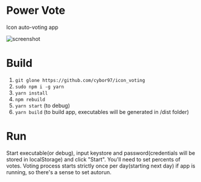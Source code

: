 # Power Vote
Icon auto-voting app

![screenshot](https://github.com/cybor97/icon_voting/blob/master/Selection_518.png)


# Build
1. `git glone https://github.com/cybor97/icon_voting`
2. `sudo npm i -g yarn`
3. `yarn install`
4. `npm rebuild`
5. `yarn start` (to debug)
6. `yarn build` (to build app, executables will be generated in /dist folder)

# Run
Start executable(or debug), input keystore and password(credentials will be stored in localStorage) and click "Start".
You'll need to set percents of votes. 
Voting process starts strictly once per day(starting next day) if app is running, so there's a sense to set autorun.
